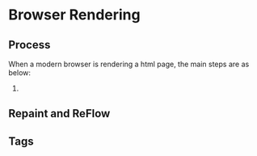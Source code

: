 # Browser Rendering

## Process

When a modern browser is rendering a html page, the main steps are as below:

1. 

## Repaint and ReFlow

## Tags
